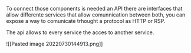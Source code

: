 To connect those components is needed an API there are interfaces that allow differente services that allow comunnication between both, you can expose a way to comunicate trhought a protocol as HTTP or RSP.

The api allows to every service the acces to another service.

![[Pasted image 20220730144913.png]]

